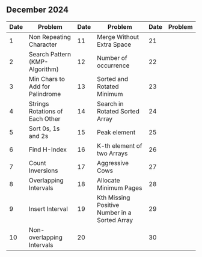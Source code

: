 ## December 2024

| Date | Problem                         | Date | Problem                                       | Date | Problem |
| ---- | ------------------------------- | ---- | --------------------------------------------- | ---- | ------- |
| 1    | Non Repeating Character         | 11   | Merge Without Extra Space                     | 21   |         |
| 2    | Search Pattern (KMP-Algorithm)  | 12   | Number of occurrence                          | 22   |         |
| 3    | Min Chars to Add for Palindrome | 13   | Sorted and Rotated Minimum                    | 23   |         |
| 4    | Strings Rotations of Each Other | 14   | Search in Rotated Sorted Array                | 24   |         |
| 5    | Sort 0s, 1s and 2s              | 15   | Peak element                                  | 25   |         |
| 6    | Find H-Index                    | 16   | K-th element of two Arrays                    | 26   |         |
| 7    | Count Inversions                | 17   | Aggressive Cows                               | 27   |         |
| 8    | Overlapping Intervals           | 18   | Allocate Minimum Pages                        | 28   |         |
| 9    | Insert Interval                 | 19   | Kth Missing Positive Number in a Sorted Array | 29   |         |
| 10   | Non-overlapping Intervals       | 20   |                                               | 30   |         |
